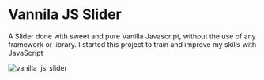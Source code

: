 # Vannila JS Slider

A Slider done with sweet and pure Vanilla Javascript, without the use of any framework or library.
I started this project to train and improve my skills with JavaScript

![vanilla_js_slider](http://homolog.tfs.com.br/wp-content/uploads/2018/03/slider_print.jpg)
